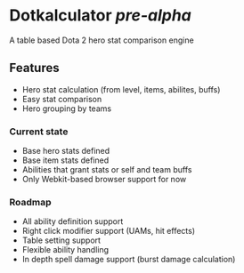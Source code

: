 # Dotkalculator _pre-alpha_
A table based Dota 2 hero stat comparison engine

## Features
* Hero stat calculation (from level, items, abilites, buffs)
* Easy stat comparison 
* Hero grouping by teams

### Current state
* Base hero stats defined
* Base item stats defined
* Abilities that grant stats or self and team buffs
* Only Webkit-based browser support for now

### Roadmap
* All ability definition support
* Right click modifier support (UAMs, hit effects)
* Table setting support
* Flexible ability handling
* In depth spell damage support (burst damage calculation)
